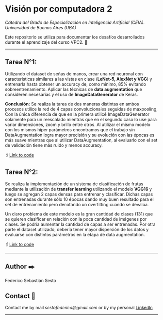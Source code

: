 # Visión por computadora 2

_Cátedra del Grado de Especialización en Inteligencia Artificial (CEIA). Universidad de Buenos Aires (UBA)_

Este repositorio se utiliza para documentar los desafíos desarrollados durante el aprendizaje del curso VPC2. 📖


---

## Tarea N°1: 
Utilizando el dataset de señas de manos, crear una red neuronal con caracteristicas similares a las vistas en clase (**LeNet-5, AlexNet y VGG**) y entrenarla hasta obtener un accuracy de, como minimo, 85% evitando sobreentrenamiento. Aplicar las técnicas de **data augmentation** que consideren necesarias y el uso de **ImageDataGenerator** de Keras.

**Conclusión:** Se realiza la tarea de dos maneras distintas en ambos procesos utilice la red de 4 capas convolucionales seguidas de maxpooling, Con la única diferencia de que en la primera utilicé ImageDataGenerator solamente para un reescalado mientras que en el segundo caso lo use para variar dimensiones, zoom y brillo entre otros. Al utilizar el mismo modelo con los mismos hiper parámetros encontramos qué el trabajo sin DataAugmentation logra mayor precisión y su evolución con las épocas es más suave mientras que al utilizar DataAugmentation, al evaluarlo con el set de validación tiene más ruido y menos accuracy.

🖇️[Link to code](https://github.com/sebasesto/CEIA/blob/master/VpC2/Clase_2_Tarea_con_DataAugmentation_Sesto.ipynb)

## Tarea N°2: 
Se realiza la implementación de un sistema de clasificación de frutas mediante la utilización de **transfer learning** utilizando el modelo **VGG16** y luego se agregan 2 capas densas para entrenar y clasificar. Dichas capas son entrenadas durante sólo 10 épocas dando muy buen resultado para el set de entrenamiento pero denotando un overfitting cuando se devalúa.

Un claro problema de este modelo es la gran cantidad de clases (131) que se quieren clasificar en relación con la poca cantidad de imágenes por clases.
Se podría aumentar la cantidad de capas a ser entrenadas. Por otra parte el dataset utilizado, debería tener mayor dispersión de los datos y evaluarse con distintos parámetros en la etapa de data augmentation.

🖇️[Link to code](https://github.com/sebasesto/CEIA/blob/master/VpC2/Clase_3_Tarea_Transfer_Learning.ipynb)

---

## Author  ✒️
Federico Sebastián Sesto

## Contact 📌
Contact me by mail _sestofederico@gmail.com_ or by my personal [LinkedIn](https://www.linkedin.com/in/federico-sebasti%C3%A1n-sesto/)

---
